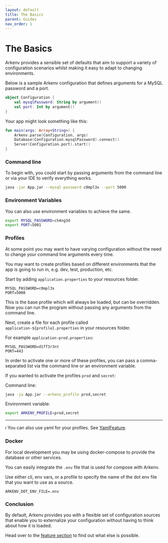 ```yaml
---
layout: default
title: The Basics
parent: Guides
nav_order: 1
---
```


# The Basics

Arkenv provides a sensible set of defaults that aim to support a variety
of configuration scenarios whilst making it easy to adapt to changing 
environments.

Below is a sample Arkenv configuration that defines arguments for a 
MySQL password and a port. 

```kotlin
object Configuration {
    val mysqlPassword: String by argument()
    val port: Int by argument()
}
```

Your app might look something like this:
```kotlin
fun main(args: Array<String>) {
    Arkenv.parse(Configuration, args)
    Database(Configuration.mysqlPassword).connect()
    Server(Configuration.port).start()
}
```

### Command line
To begin with, you could start by passing arguments from the command line
 or via your IDE to verify everything works. 
 
```bash
java -jar App.jar --mysql-password c0mpl3x --port 5000
```

### Environment Variables
You can also use environment variables to achieve the same.
```bash
export MYSQL_PASSWORD=ch4ng3d
export PORT=5001
```

### Profiles
At some point you may want to have varying configuration without the need
to change your command line arguments every time. 

You may want to create profiles based on different environments that the
app is going to run in, e.g. dev, test, production, etc. 

Start by adding `application.properties` to your resources folder.
```properties
MYSQL_PASSWORD=c0mpl3x
PORT=5000
```
This is the base profile which will always be loaded, but can be overridden.
 Now you can run the program without passing any arguments from the command line.

Next, create a file for each profile called `application-${profile}.properties`
in your resources folder. 

For example `application-prod.properties`:
```properties
MYSQL_PASSWORD=d1ff3r3nt
PORT=443
``` 

In order to activate one or more of these profiles, you can pass a 
comma-separated list via the command line or an environment variable.

If you wanted to activate the profiles `prod` and `secret`: 

Command line:
```bash
java -ja App.jar --arkenv_profile prod,secret
```

Environment variable:
```bash
export ARKENV_PROFILE=prod,secret
```
___
ℹ️ You can also use yaml for your profiles. 
See [YamlFeature]({{site.baseurl}}features/yaml). 

### Docker
For local development you may be using docker-compose to provide 
the database or other services.

You can easily integrate the `.env` file that is used 
for compose with Arkenv.

Use either cli, env vars, or a profile to specify the name of 
the dot env file that you want to use as a source.
```
ARKENV_DOT_ENV_FILE=.env
```


### Conclusion
By default, Arkenv provides you with a flexible set of configuration sources
that enable you to externalize your configuration without having to think about
how it is loaded. 

Head over to the [feature section]({{site.baseurl}}features/features) to find out
what else is possible. 

